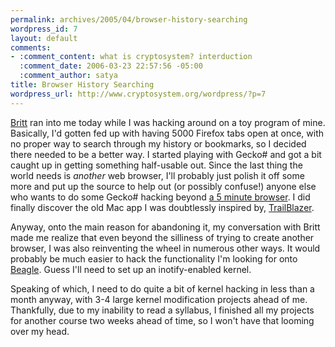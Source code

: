 ```yaml
--- 
permalink: archives/2005/04/browser-history-searching
wordpress_id: 7
layout: default
comments: 
- :comment_content: what is cryptosystem? interduction
  :comment_date: 2006-03-23 22:57:56 -05:00
  :comment_author: satya
title: Browser History Searching
wordpress_url: http://www.cryptosystem.org/wordpress/?p=7
---
```

[Britt](http://life.lukewarmtapioca.com/) ran into me today while I was hacking around on a toy program of mine. Basically, I'd gotten fed up with having 5000 Firefox tabs open at once, with no proper way to search through my history or bookmarks, so I decided there needed to be a better way. I started playing with Gecko# and got a bit caught up in getting something half-usable out. Since the last thing the world needs is *another* web browser, I'll probably just polish it off some more and put up the source to help out (or possibly confuse!) anyone else who wants to do some Gecko# hacking beyond [a 5 minute browser](http://mysterion.org/~danw/blog/2005/03/stetic). I did finally discover the old Mac app I was doubtlessly inspired by, [TrailBlazer](http://www.acm.uiuc.edu/macwarriors/projects/trailblazer/).

Anyway, onto the main reason for abandoning it, my conversation with Britt made me realize that even beyond the silliness of trying to create another browser, I was also reinventing the wheel in numerous other ways. It would probably be much easier to hack the functionality I'm looking for onto [Beagle](http://www.gnome.org/projects/beagle/). Guess I'll need to set up an inotify-enabled kernel. 

Speaking of which, I need to do quite a bit of kernel hacking in less than a month anyway, with 3-4 large kernel modification projects ahead of me. Thankfully, due to my inability to read a syllabus, I finished all my projects for another course two weeks ahead of time, so I won't have that looming over my head.
